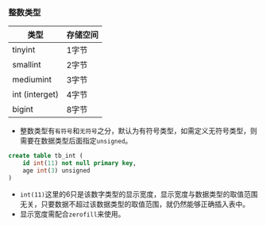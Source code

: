 ### 整数类型 
|类型|存储空间|
|--|--|
|tinyint|1字节|
|smallint|2字节|
|mediumint|3字节|
|int (interget)|4字节|
|bigint|8字节|

* 整数类型有`有符号`和`无符号`之分，默认为有符号类型，如需定义无符号类型，则需要在数据类型后面指定`unsigned`。
```sql
create table tb_int (
    id int(11) not null primary key,
    age int(3) unsigned
)
```
* `int(11)`这里的6只是该数字类型的显示宽度，显示宽度与数据类型的取值范围无关，只要数据不超过该数据类型的取值范围，就仍然能够正确插入表中。
* 显示宽度需配合`zerofill`来使用。